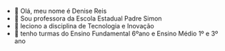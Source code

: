 - 👋 Olá, meu nome é Denise Reis
- 👀 Sou professora da Escola Estadual Padre Simon
- 🌱 leciono a disciplina de Tecnologia e Inovação
- 💞️ tenho turmas do Ensino Fundamental 6ºano e Ensino Médio 1º e 3º ano


<!---
ProfeDenise/ProfeDenise is a ✨ special ✨ repository because its `README.md` (this file) appears on your GitHub profile.
You can click the Preview link to take a look at your changes.
--->
